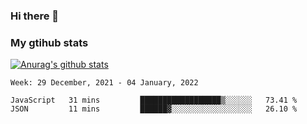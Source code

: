 ### Hi there 👋

### My gtihub stats

[![Anurag's github stats](https://github-readme-stats.vercel.app/api?username=gaozhidong)](https://github.com/gaozhidong/github-readme-stats)

<!--START_SECTION:waka-->
```text
Week: 29 December, 2021 - 04 January, 2022

JavaScript   31 mins         ██████████████████▒░░░░░░   73.41 % 
JSON         11 mins         ██████▓░░░░░░░░░░░░░░░░░░   26.10 % 
```
<!--END_SECTION:waka-->